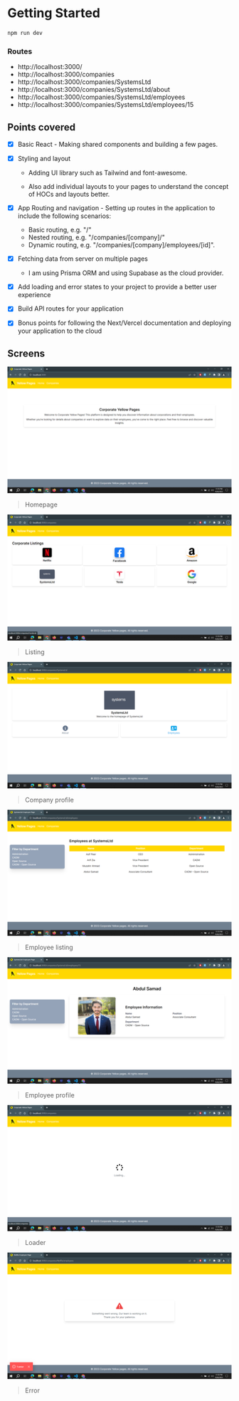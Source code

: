 # Getting Started

```bash
npm run dev
```
### Routes

- http://localhost:3000/
- http://localhost:3000/companies
- http://localhost:3000/companies/SystemsLtd
- http://localhost:3000/companies/SystemsLtd/about
- http://localhost:3000/companies/SystemsLtd/employees
- http://localhost:3000/companies/SystemsLtd/employees/15

## Points covered
- [x] Basic React - Making shared components and building a few pages.
- [x] Styling and layout
     - Adding UI library such as Tailwind and font-awesome.

    - Also add individual layouts to your pages to understand the concept of HOCs and layouts better.

- [x] App Routing and navigation - Setting up routes in the application to include the following scenarios:
    - Basic routing, e.g. "/"
    - Nested routing, e.g. "/companies/[company]/"
    - Dynamic routing, e.g. "/companies/[company]/employees/[id]".

- [x] Fetching data from server on multiple pages
    - I am using Prisma ORM and using Supabase as the cloud provider.
- [x] Add loading and error states to your project to provide a better user experience
- [x] Build API routes for your application
- [x] Bonus points for following the Next/Vercel documentation and deploying your application to the cloud

## Screens
![Homepage](/app%20screenshots/Screenshot%20(82).png)
> Homepage

![Listing](/app%20screenshots/Screenshot%20(83).png)
> Listing

![Company profile](/app%20screenshots/Screenshot%20(84).png)
> Company profile

![Employee listing](/app%20screenshots/Screenshot%20(85).png)
> Employee listing

![Employee profile](/app%20screenshots/Screenshot%20(86).png)
> Employee profile

![Loader](/app%20screenshots/Screenshot%20(87).png)
> Loader

![Error](/app%20screenshots/Screenshot%20(81).png)
> Error